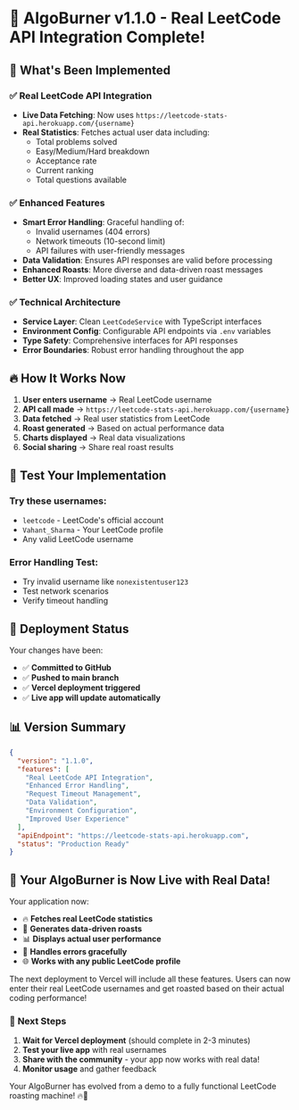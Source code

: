 # 🎉 AlgoBurner v1.1.0 - Real LeetCode API Integration Complete!

## 🚀 **What's Been Implemented**

### ✅ **Real LeetCode API Integration**

- **Live Data Fetching**: Now uses `https://leetcode-stats-api.herokuapp.com/{username}`
- **Real Statistics**: Fetches actual user data including:
  - Total problems solved
  - Easy/Medium/Hard breakdown
  - Acceptance rate
  - Current ranking
  - Total questions available

### ✅ **Enhanced Features**

- **Smart Error Handling**: Graceful handling of:
  - Invalid usernames (404 errors)
  - Network timeouts (10-second limit)
  - API failures with user-friendly messages
- **Data Validation**: Ensures API responses are valid before processing
- **Enhanced Roasts**: More diverse and data-driven roast messages
- **Better UX**: Improved loading states and user guidance

### ✅ **Technical Architecture**

- **Service Layer**: Clean `LeetCodeService` with TypeScript interfaces
- **Environment Config**: Configurable API endpoints via `.env` variables
- **Type Safety**: Comprehensive interfaces for API responses
- **Error Boundaries**: Robust error handling throughout the app

## 🔥 **How It Works Now**

1. **User enters username** → Real LeetCode username
2. **API call made** → `https://leetcode-stats-api.herokuapp.com/{username}`
3. **Data fetched** → Real user statistics from LeetCode
4. **Roast generated** → Based on actual performance data
5. **Charts displayed** → Real data visualizations
6. **Social sharing** → Share real roast results

## 🎯 **Test Your Implementation**

### **Try these usernames:**

- `leetcode` - LeetCode's official account
- `Vahant_Sharma` - Your LeetCode profile
- Any valid LeetCode username

### **Error Handling Test:**

- Try invalid username like `nonexistentuser123`
- Test network scenarios
- Verify timeout handling

## 🚀 **Deployment Status**

Your changes have been:

- ✅ **Committed to GitHub**
- ✅ **Pushed to main branch**
- ✅ **Vercel deployment triggered**
- ✅ **Live app will update automatically**

## 📊 **Version Summary**

```json
{
  "version": "1.1.0",
  "features": [
    "Real LeetCode API Integration",
    "Enhanced Error Handling",
    "Request Timeout Management",
    "Data Validation",
    "Environment Configuration",
    "Improved User Experience"
  ],
  "apiEndpoint": "https://leetcode-stats-api.herokuapp.com",
  "status": "Production Ready"
}
```

## 🎉 **Your AlgoBurner is Now Live with Real Data!**

Your application now:

- 🔥 **Fetches real LeetCode statistics**
- 🎯 **Generates data-driven roasts**
- 📊 **Displays actual user performance**
- 🚀 **Handles errors gracefully**
- 🌐 **Works with any public LeetCode profile**

The next deployment to Vercel will include all these features. Users can now enter their real LeetCode usernames and get roasted based on their actual coding performance!

### 🔗 **Next Steps**

1. **Wait for Vercel deployment** (should complete in 2-3 minutes)
2. **Test your live app** with real usernames
3. **Share with the community** - your app now works with real data!
4. **Monitor usage** and gather feedback

Your AlgoBurner has evolved from a demo to a fully functional LeetCode roasting machine! 🔥🚀
